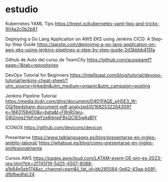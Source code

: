 # estudio

Kubernetes YAML Tips
https://itnext.io/kubernetes-yaml-tips-and-tricks-904a2c0b2b81

Deploying a Go Lang Application on AWS EKS using Jenkins CICD: A Step-by-Step Guide
https://awstip.com/deploying-a-go-lang-application-on-aws-eks-using-jenkins-pipelines-a-step-by-step-guide-2d3bbbb415fa

Github de Auto del curso de TeamCity
https://github.com/aussiearef?page=1&tab=repositories

DevOps Tutorial for Beginners
https://intellipaat.com/blog/tutorial/devops-tutorial/jenkins-cheat-sheet/?utm_source=linkedin&utm_medium=organic&utm_campaign=posting

Jenkins Pipeline Tutorial
https://media.licdn.com/dms/document/D4D1FAQE_pH5E3_W-OQ/feedshare-document-pdf-analyzed/0/1682532264309?e=1683158400&v=beta&t=F8nROwu-G8l2mIg2YeFmeYze8jtmpFBsQCIE5wAsBIY


ICONOS 
https://github.com/devicons/devicon

Presentarse
https://www.talklanguages.es/blog/presentarse-en-ingles-ambito-laboral/
https://whatsup.es/blog/como-presentarse-en-ingles-profesionalmente

Cursos AWS
https://pages.awscloud.com/LATAM-event-OE-pm-es-2023-reg.html?trk=2f745f19-5d25-4507-8088-a1b84e5eb174&sc_channel=psm&li_fat_id=bb285584-0e62-43aa-b58f-dfbfbedfdc24
